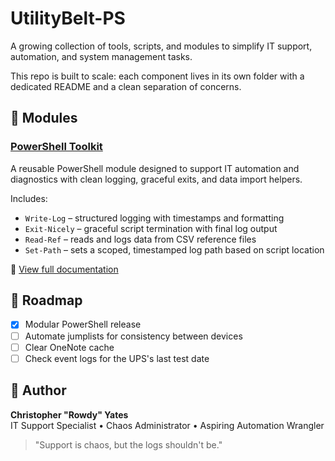 # UtilityBelt-PS

A growing collection of tools, scripts, and modules to simplify IT support, automation, and system management tasks.

This repo is built to scale: each component lives in its own folder with a dedicated README and a clean separation of concerns.

## 📁 Modules

### [PowerShell Toolkit](./utilityprocs)

A reusable PowerShell module designed to support IT automation and diagnostics with clean logging, graceful exits, and data import helpers.

Includes:

- `Write-Log` – structured logging with timestamps and formatting
- `Exit-Nicely` – graceful script termination with final log output
- `Read-Ref` – reads and logs data from CSV reference files
- `Set-Path` – sets a scoped, timestamped log path based on script location

📖 [View full documentation](./utilityprocs/README.md)



## 🧭 Roadmap

- [x] Modular PowerShell release
- [ ] Automate jumplists for consistency between devices
- [ ] Clear OneNote cache
- [ ] Check event logs for the UPS's last test date

## 👤 Author

**Christopher "Rowdy" Yates**  
IT Support Specialist • Chaos Administrator • Aspiring Automation Wrangler
> "Support is chaos, but the logs shouldn't be."
